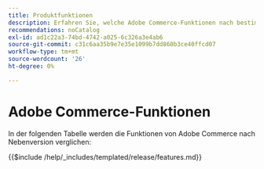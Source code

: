 ```yaml
---
title: Produktfunktionen
description: Erfahren Sie, welche Adobe Commerce-Funktionen nach bestimmten Versionen verfügbar sind.
recommendations: noCatalog
exl-id: ad1c22a3-74bd-4742-a025-6c326a3e4ab6
source-git-commit: c31c6aa35b9e7e35e1099b7dd860b3ce40ffcd07
workflow-type: tm+mt
source-wordcount: '26'
ht-degree: 0%

---
```


# Adobe Commerce-Funktionen

In der folgenden Tabelle werden die Funktionen von Adobe Commerce nach Nebenversion verglichen:

{{$include /help/_includes/templated/release/features.md}}
